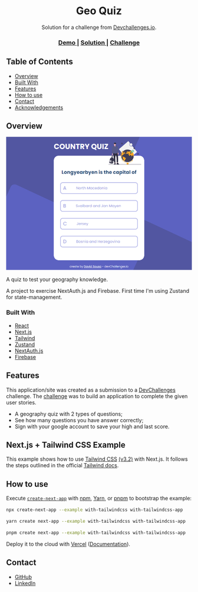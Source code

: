 <h1 align="center">Geo Quiz</h1>

<div align="center">
   Solution for a challenge from  <a href="http://devchallenges.io" target="_blank">Devchallenges.io</a>.
</div>

<div align="center">
  <h3>
    <a href="https://geo-quiz-gold.vercel.app/">
      Demo
    </a>
    <span> | </span>
    <a href="https://github.com/david-sfernandes/geo-quiz">
      Solution
    </a>
    <span> | </span>
    <a href="https://devchallenges.io/challenges/Bu3G2irnaXmfwQ8sZkw8">
      Challenge
    </a>
  </h3>
</div>

## Table of Contents

- [Overview](#overview)
- [Built With](#built-with)
- [Features](#features)
- [How to use](#how-to-use)
- [Contact](#contact)
- [Acknowledgements](#acknowledgements)


## Overview

![screenshot](/public/geo-quiz.png)

A quiz to test your geography knowledge.

A project to exercise NextAuth.js and Firebase. First time I'm using Zustand for state-management.

### Built With

- [React](https://reactjs.org/)
- [Next.js](https://nextjs.org/)
- [Tailwind](https://tailwindcss.com/)
- [Zustand](https://zustand-demo.pmnd.rs/)
- [NextAuth.js](https://next-auth.js.org/)
- [Firebase](https://firebase.google.com/?hl=pt-br)

## Features

<!-- List the features of your application or follow the template. Don't share the figma file here :) -->

This application/site was created as a submission to a [DevChallenges](https://devchallenges.io/challenges) challenge. The [challenge](https://devchallenges.io/challenges/Bu3G2irnaXmfwQ8sZkw8) was to build an application to complete the given user stories.

- A geography quiz with 2 types of questions;
- See how many questions you have answer correctly;
- Sign with your google account to save your high and last score.

## Next.js + Tailwind CSS Example

This example shows how to use [Tailwind CSS](https://tailwindcss.com/) [(v3.2)](https://tailwindcss.com/blog/tailwindcss-v3-2) with Next.js. It follows the steps outlined in the official [Tailwind docs](https://tailwindcss.com/docs/guides/nextjs).

## How to use

Execute [`create-next-app`](https://github.com/vercel/next.js/tree/canary/packages/create-next-app) with [npm](https://docs.npmjs.com/cli/init), [Yarn](https://yarnpkg.com/lang/en/docs/cli/create/), or [pnpm](https://pnpm.io) to bootstrap the example:

```bash
npx create-next-app --example with-tailwindcss with-tailwindcss-app
```

```bash
yarn create next-app --example with-tailwindcss with-tailwindcss-app
```

```bash
pnpm create next-app --example with-tailwindcss with-tailwindcss-app
```

Deploy it to the cloud with [Vercel](https://vercel.com/new?utm_source=github&utm_medium=readme&utm_campaign=next-example) ([Documentation](https://nextjs.org/docs/deployment)).

## Contact

- [GitHub](https://github.com/david-sfernandes)
- [LinkedIn](https://www.linkedin.com/in/david-sousa-3602b9225/)
